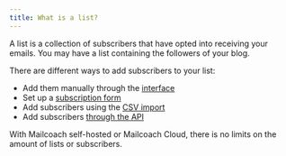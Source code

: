 ```yaml
---
title: What is a list?
---
```


A list is a collection of subscribers that have opted into receiving your emails. You may have a list containing the followers of your blog.

There are different ways to add subscribers to your list:

- Add them manually through the [interface](/docs/self-hosted/v6/using-mailcoach/email-lists/adding-subscribers#content-manually)
- Set up a [subscription form](/docs/self-hosted/v6/using-mailcoach/email-lists/adding-subscribers#content-forms)
- Add subscribers using the [CSV import](/docs/self-hosted/v6/using-mailcoach/email-lists/adding-subscribers#content-importing)
- Add subscribers [through the API](/docs/self-hosted/v6/using-mailcoach/using-the-api/subscribers)

With Mailcoach self-hosted or Mailcoach Cloud, there is no limits on the amount of lists or subscribers.
